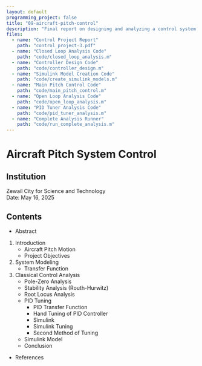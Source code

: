 ```yaml
---
layout: default
programming_project: false
title: "09-aircraft-pitch-control"
description: "Final report on designing and analyzing a control system for aircraft pitch motion using classical control techniques and Simulink."
files:
  - name: "Control Project Report"
    path: "control_project-3.pdf"
  - name: "Closed Loop Analysis Code"
    path: "code/closed_loop_analysis.m"
  - name: "Controller Design Code"
    path: "code/controller_design.m"
  - name: "Simulink Model Creation Code"
    path: "code/create_simulink_models.m"
  - name: "Main Pitch Control Code"
    path: "code/main_pitch_control.m"
  - name: "Open Loop Analysis Code"
    path: "code/open_loop_analysis.m"
  - name: "PID Tuner Analysis Code"
    path: "code/pid_tuner_analysis.m"
  - name: "Complete Analysis Runner"
    path: "code/run_complete_analysis.m"
---
```

# Aircraft Pitch System Control

## Institution
Zewail City for Science and Technology    
Date: May 16, 2025

## Contents
- Abstract
1. Introduction
   - Aircraft Pitch Motion
   - Project Objectives
2. System Modeling
   - Transfer Function
3. Classical Control Analysis
   - Pole-Zero Analysis
   - Stability Analysis (Routh-Hurwitz)
   - Root Locus Analysis
   - PID Tuning
     - PID Transfer Function
     - Hand Tuning of PID Controller
     - Simulink
     - Simulink Tuning
     - Second Method of Tuning
   - Simulink Model
   - Conclusion
- References


